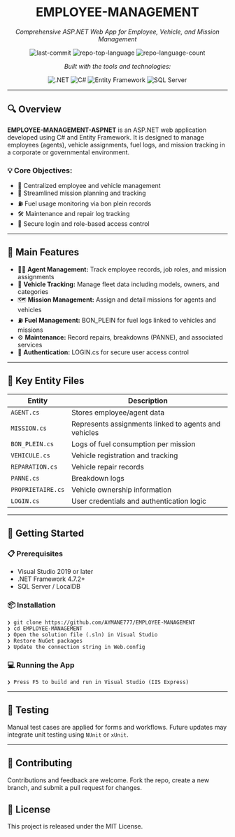 <div align="center">
  <h1>EMPLOYEE-MANAGEMENT</h1>
  <p><em>Comprehensive ASP.NET Web App for Employee, Vehicle, and Mission Management</em></p>
  <img alt="last-commit" src="https://img.shields.io/github/last-commit/AYMANE777/EMPLOYEE-MANAGEMENT?style=flat&logo=git&logoColor=white&color=0080ff">
  <img alt="repo-top-language" src="https://img.shields.io/github/languages/top/AYMANE777/EMPLOYEE-MANAGEMENT?style=flat&color=0080ff">
  <img alt="repo-language-count" src="https://img.shields.io/github/languages/count/AYMANE777/EMPLOYEE-MANAGEMENT?style=flat&color=0080ff">
  <p><em>Built with the tools and technologies:</em></p>
  <img alt=".NET" src="https://img.shields.io/badge/.NET-512BD4.svg?style=flat&logo=dotnet&logoColor=white">
  <img alt="C#" src="https://img.shields.io/badge/C%23-239120.svg?style=flat&logo=c-sharp&logoColor=white">
  <img alt="Entity Framework" src="https://img.shields.io/badge/Entity%20Framework-512BD4.svg?style=flat&logo=entity-framework&logoColor=white">
  <img alt="SQL Server" src="https://img.shields.io/badge/SQL%20Server-CC2927.svg?style=flat&logo=microsoft-sql-server&logoColor=white">
</div>

---

<h2>🔍 Overview</h2>
<p><strong>EMPLOYEE-MANAGEMENT-ASPNET</strong> is an ASP.NET web application developed using C# and Entity Framework. It is designed to manage employees (agents), vehicle assignments, fuel logs, and mission tracking in a corporate or governmental environment.</p>

<h3>💡 Core Objectives:</h3>
<ul>
  <li>📑 Centralized employee and vehicle management</li>
  <li>📌 Streamlined mission planning and tracking</li>
  <li>⛽ Fuel usage monitoring via bon plein records</li>
  <li>🛠 Maintenance and repair log tracking</li>
  <li>🔐 Secure login and role-based access control</li>
</ul>

---

<h2>🧱 Main Features</h2>
<ul>
  <li>👨‍💼 <strong>Agent Management:</strong> Track employee records, job roles, and mission assignments</li>
  <li>🚗 <strong>Vehicle Tracking:</strong> Manage fleet data including models, owners, and categories</li>
  <li>🗺️ <strong>Mission Management:</strong> Assign and detail missions for agents and vehicles</li>
  <li>⛽ <strong>Fuel Management:</strong> BON_PLEIN for fuel logs linked to vehicles and missions</li>
  <li>⚙️ <strong>Maintenance:</strong> Record repairs, breakdowns (PANNE), and associated services</li>
  <li>🔐 <strong>Authentication:</strong> LOGIN.cs for secure user access control</li>
</ul>

---

<h2>📁 Key Entity Files</h2>
<table>
  <thead><tr><th>Entity</th><th>Description</th></tr></thead>
  <tbody>
    <tr><td><code>AGENT.cs</code></td><td>Stores employee/agent data</td></tr>
    <tr><td><code>MISSION.cs</code></td><td>Represents assignments linked to agents and vehicles</td></tr>
    <tr><td><code>BON_PLEIN.cs</code></td><td>Logs of fuel consumption per mission</td></tr>
    <tr><td><code>VEHICULE.cs</code></td><td>Vehicle registration and tracking</td></tr>
    <tr><td><code>REPARATION.cs</code></td><td>Vehicle repair records</td></tr>
    <tr><td><code>PANNE.cs</code></td><td>Breakdown logs</td></tr>
    <tr><td><code>PROPRIETAIRE.cs</code></td><td>Vehicle ownership information</td></tr>
    <tr><td><code>LOGIN.cs</code></td><td>User credentials and authentication logic</td></tr>
  </tbody>
</table>

---

<h2>🚀 Getting Started</h2>

<h3>📋 Prerequisites</h3>
<ul>
  <li>Visual Studio 2019 or later</li>
  <li>.NET Framework 4.7.2+</li>
  <li>SQL Server / LocalDB</li>
</ul>

<h3>📦 Installation</h3>
<pre><code class="language-sh">❯ git clone https://github.com/AYMANE777/EMPLOYEE-MANAGEMENT
❯ cd EMPLOYEE-MANAGEMENT
❯ Open the solution file (.sln) in Visual Studio
❯ Restore NuGet packages
❯ Update the connection string in Web.config
</code></pre>

<h3>💻 Running the App</h3>
<pre><code class="language-sh">❯ Press F5 to build and run in Visual Studio (IIS Express)
</code></pre>

---

<h2>🧪 Testing</h2>
<p>Manual test cases are applied for forms and workflows. Future updates may integrate unit testing using <code>NUnit</code> or <code>xUnit</code>.</p>

---

<h2>📌 Contributing</h2>
<p>Contributions and feedback are welcome. Fork the repo, create a new branch, and submit a pull request for changes.</p>

<h2>📄 License</h2>
<p>This project is released under the MIT License.</p>
